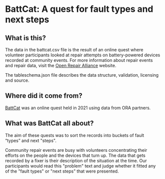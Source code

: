 # BattCat: A quest for fault types and next steps

## What is this?

The data in the battcat.csv file is the result of an online quest where volunteer participants looked at repair attempts on battery-powered devices recorded at community events. For more information about repair events and repair data, visit the [Open Repair Alliance](https://openrepair.org/open-data/) website.

The tableschema.json file describes the data structure, validation, licensing and source.

## Where did it come from?

[BattCat](https://restarters.net/battcat/status) was an online quest held in 2021 using data from ORA partners.

## What was BattCat all about?

The aim of these quests was to sort the records into buckets of fault “types” and next "steps".

Community repair events are busy with volunteers concentrating their efforts on the people and the devices that turn up. The data that gets recorded by a fixer is their description of the situation at the time. Our participants would read this "problem" text and judge whether it fitted any of the "fault types" or "next steps" that were presented.
